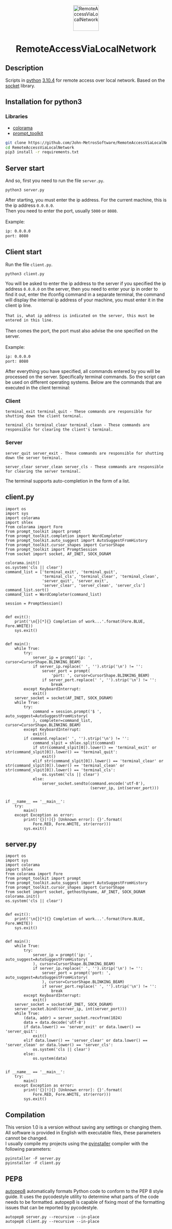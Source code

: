 <p align="center"> 
  <img src="https://cdn-icons-png.flaticon.com/512/7097/7097120.png" alt="RemoteAccessViaLocalNetwork" width="80" height="80">
</p>

<h1 align="center">RemoteAccessViaLocalNetwork</h1> 

## Description

Scripts in <a href="https://python.org">python</a> <a href="https://www.python.org/downloads/release/python-3104/">3.10.4</a>  for remote access over local network. Based on the <a href="https://docs.python.org/3/library/socket.html">socket</a> library.

## Installation for python3
### Libraries
- <a href="https://pypi.org/project/colorama/">colorama</a>
- <a href="https://pypi.org/project/prompt-toolkit/0.5/">prompt_toolkit</a>

```bash
git clone https://github.com/John-MetrosSoftware/RemoteAccessViaLocalNetwork/
cd RemoteAccessViaLocalNetwork
pip3 install -r requirements.txt
```

## Server start
And so, first you need to run the file `server.py`.
```bash
python3 server.py
```
After starting, you must enter the ip address. For the current machine, this is the ip address `0.0.0.0`.<br>
Then you need to enter the port, usually `5000` or `8080`.<br>
<br>Example:
```bash
ip: 0.0.0.0
port: 8080
```

## Client start
Run the file `client.py`.
```bash
python3 client.py
```
You will be asked to enter the ip address to the server if you specified the ip address `0.0.0.0` on the server, then you need to enter your ip in order to find it out, enter the ifconfig command in a separate terminal, the command will display the internal ip address of your machine, you must enter it in the client ip line.<br><br>
`That is, what ip address is indicated on the server, this must be entered in this line.`
<br><br>
Then comes the port, the port must also advise the one specified on the server.
<br><br>
Example:
```bash
ip: 0.0.0.0
port: 8080
```
After everything you have specified, all commands entered by you will be processed on the server. Specifically terminal commands. So the script can be used on different operating systems. Below are the commands that are executed in the client terminal:
### Client
```
terminal_exit terminal_quit - These commands are responsible for shutting down the client terminal.
```
```
terminal_cls terminal_clear terminal_clean - These commands are responsible for clearing the client's terminal.
```
### Server
```
server_quit server_exit - These commands are responsible for shutting down the server terminal.                
```
```
server_clear server_clean server_cls - These commands are responsible for clearing the server terminal.
```
The terminal supports auto-completion in the form of a list.


## client.py
```python3
import os
import sys
import colorama
import shlex
from colorama import Fore
from prompt_toolkit import prompt
from prompt_toolkit.completion import WordCompleter
from prompt_toolkit.auto_suggest import AutoSuggestFromHistory
from prompt_toolkit.cursor_shapes import CursorShape
from prompt_toolkit import PromptSession
from socket import socket, AF_INET, SOCK_DGRAM

colorama.init()
os.system('cls || clear')
command_list = ['terminal_exit', 'terminal_quit',
                'terminal_cls', 'terminal_clear', 'terminal_clean',
                'server_quit', 'server_exit',
                'server_clear', 'server_clean', 'server_cls']
command_list.sort()
command_list = WordCompleter(command_list)

session = PromptSession()


def exit():
    print('\n{}[*]{} Completion of work...'.format(Fore.BLUE, Fore.WHITE))
    sys.exit()


def main():
    while True:
        try:
            server_ip = prompt('ip: ', cursor=CursorShape.BLINKING_BEAM)
            if server_ip.replace(' ', '').strip('\n') != '':
                server_port = prompt(
                    'port: ', cursor=CursorShape.BLINKING_BEAM)
                if server_port.replace(' ', '').strip('\n') != '':
                    break
        except KeyboardInterrupt:
            exit()
    server_socket = socket(AF_INET, SOCK_DGRAM)
    while True:
        try:
            command = session.prompt('$ ', auto_suggest=AutoSuggestFromHistory(
            ), completer=command_list, cursor=CursorShape.BLINKING_BEAM)
        except KeyboardInterrupt:
            exit()
        if command.replace(' ', '').strip('\n') != '':
            command_slpit = shlex.split(command)
            if str(command_slpit[0]).lower() == 'terminal_exit' or str(command_slpit[0]).lower() == 'terminal_quit':
                exit()
            elif str(command_slpit[0]).lower() == 'terminal_clear' or str(command_slpit[0]).lower() == 'terminal_clean' or str(command_slpit[0]).lower() == 'terminal_cls':
                os.system('cls || clear')
            else:
                server_socket.sendto(command.encode('utf-8'),
                                     (server_ip, int(server_port)))


if __name__ == '__main__':
    try:
        main()
    except Exception as error:
        print('{}[!]{} [Unknown error]: {}'.format(
            Fore.RED, Fore.WHITE, str(error)))
        sys.exit()
```

## server.py
```python3
import os
import sys
import colorama
import shlex
from colorama import Fore
from prompt_toolkit import prompt
from prompt_toolkit.auto_suggest import AutoSuggestFromHistory
from prompt_toolkit.cursor_shapes import CursorShape
from socket import socket, gethostbyname, AF_INET, SOCK_DGRAM
colorama.init()
os.system('cls || clear')


def exit():
    print('\n{}[*]{} Completion of work...'.format(Fore.BLUE, Fore.WHITE))
    sys.exit()


def main():
    while True:
        try:
            server_ip = prompt('ip: ', auto_suggest=AutoSuggestFromHistory(
            ), cursor=CursorShape.BLINKING_BEAM)
            if server_ip.replace(' ', '').strip('\n') != '':
                server_port = prompt('port: ', auto_suggest=AutoSuggestFromHistory(
                ), cursor=CursorShape.BLINKING_BEAM)
                if server_port.replace(' ', '').strip('\n') != '':
                    break
        except KeyboardInterrupt:
            exit()
    server_socket = socket(AF_INET, SOCK_DGRAM)
    server_socket.bind((server_ip, int(server_port)))
    while True:
        (data, addr) = server_socket.recvfrom(1024)
        data = data.decode('utf-8')
        if data.lower() == 'server_exit' or data.lower() == 'server_quit':
            exit()
        elif data.lower() == 'server_clear' or data.lower() == 'server_clean' or data.lower() == 'server_cls':
            os.system('cls || clear')
        else:
            os.system(data)


if __name__ == '__main__':
    try:
        main()
    except Exception as error:
        print('{}[!]{} [Unknown error]: {}'.format(
            Fore.RED, Fore.WHITE, str(error)))
        sys.exit()
```
## Compilation
This version 1.0 is a version without saving any settings or changing them.<br>
All software is provided in English with executable files, these parameters cannot be changed.<br>
I usually compile my projects using the <a href="https://pypi.org/project/pyinstaller/">pyinstaller</a> compiler with the following parameters:

```
pyinstaller -F server.py
pyinstaller -F client.py
```


## PEP8
<a href="https://pypi.org/project/autopep8/">autopep8</a> automatically formats Python code to conform to the PEP 8 style guide. It uses the pycodestyle utility to determine what parts of the code needs to be formatted. autopep8 is capable of fixing most of the formatting issues that can be reported by pycodestyle.
```
autopep8 server.py --recursive --in-place
autopep8 client.py --recursive --in-place
```

